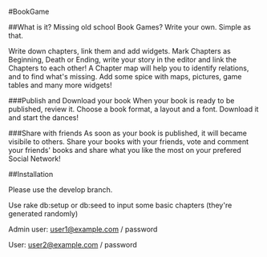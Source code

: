 #BookGame

##What is it?
Missing old school Book Games? Write your own. Simple as that.

Write down chapters, link them and add widgets.
Mark Chapters as Beginning, Death or Ending, write your story in the editor and link the Chapters to each other! A Chapter map will help you to identify relations, and to find what's missing. Add some spice with maps, pictures, game tables and many more widgets!

###Publish and Download your book
When your book is ready to be published, review it. Choose a book format, a layout and a font. Download it and start the dances!

###Share with friends
As soon as your book is published, it will became visibile to others. Share your books with your friends, vote and comment your friends' books and share what you like the most on your prefered Social Network!

##Installation

Please use the develop branch.

Use rake db:setup or db:seed to input some basic chapters (they're generated randomly)

Admin user: user1@example.com / password

User: user2@example.com / password
